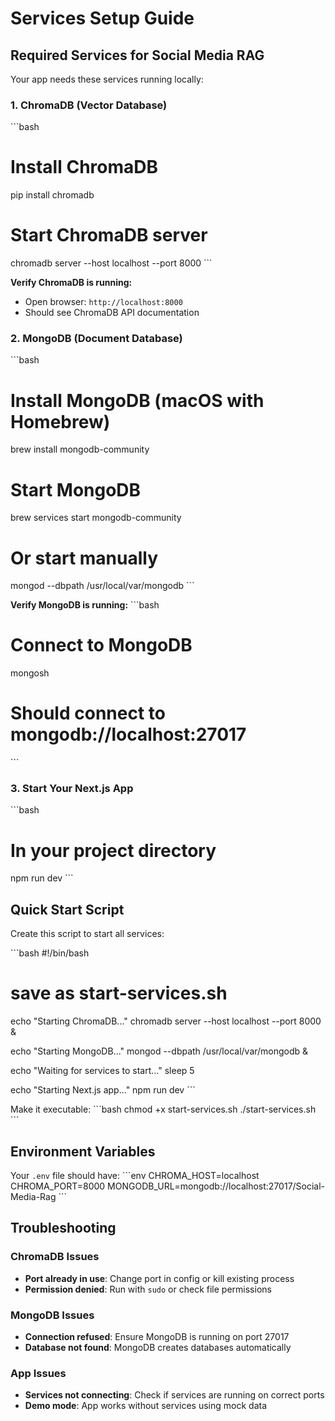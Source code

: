 # Services Setup Guide

## Required Services for Social Media RAG

Your app needs these services running locally:

### 1. ChromaDB (Vector Database)
\`\`\`bash
# Install ChromaDB
pip install chromadb

# Start ChromaDB server
chromadb server --host localhost --port 8000
\`\`\`

**Verify ChromaDB is running:**
- Open browser: `http://localhost:8000`
- Should see ChromaDB API documentation

### 2. MongoDB (Document Database)
\`\`\`bash
# Install MongoDB (macOS with Homebrew)
brew install mongodb-community

# Start MongoDB
brew services start mongodb-community

# Or start manually
mongod --dbpath /usr/local/var/mongodb
\`\`\`

**Verify MongoDB is running:**
\`\`\`bash
# Connect to MongoDB
mongosh
# Should connect to mongodb://localhost:27017
\`\`\`

### 3. Start Your Next.js App
\`\`\`bash
# In your project directory
npm run dev
\`\`\`

## Quick Start Script

Create this script to start all services:

\`\`\`bash
#!/bin/bash
# save as start-services.sh

echo "Starting ChromaDB..."
chromadb server --host localhost --port 8000 &

echo "Starting MongoDB..."
mongod --dbpath /usr/local/var/mongodb &

echo "Waiting for services to start..."
sleep 5

echo "Starting Next.js app..."
npm run dev
\`\`\`

Make it executable:
\`\`\`bash
chmod +x start-services.sh
./start-services.sh
\`\`\`

## Environment Variables

Your `.env` file should have:
\`\`\`env
CHROMA_HOST=localhost
CHROMA_PORT=8000
MONGODB_URL=mongodb://localhost:27017/Social-Media-Rag
\`\`\`

## Troubleshooting

### ChromaDB Issues
- **Port already in use**: Change port in config or kill existing process
- **Permission denied**: Run with `sudo` or check file permissions

### MongoDB Issues  
- **Connection refused**: Ensure MongoDB is running on port 27017
- **Database not found**: MongoDB creates databases automatically

### App Issues
- **Services not connecting**: Check if services are running on correct ports
- **Demo mode**: App works without services using mock data
